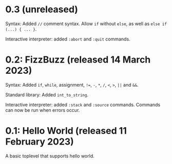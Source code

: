 # 0.3 (unreleased)

Syntax: Added `//` comment syntax. Allow `if` without `else`, as well
as `else if (...) { ... }`.

Interactive interpreter: added `:abort` and `:quit` commands.

# 0.2: FizzBuzz (released 14 March 2023)

Syntax: Added `if`, `while`, assignment, `!=`, `-`, `*`, `/`, `<`,
`>`, `||` and `&&`.

Standard library: Added `int_to_string`.

Interactive interpreter: added `:stack` and `:source`
commands. Commands can now be run when errors occur.

# 0.1: Hello World (released 11 February 2023)

A basic toplevel that supports hello world.
